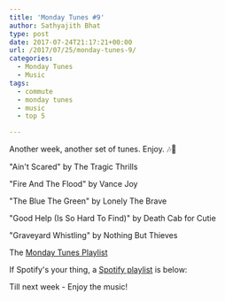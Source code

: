 ```yaml
---
title: 'Monday Tunes #9'
author: Sathyajith Bhat
type: post
date: 2017-07-24T21:17:21+00:00
url: /2017/07/25/monday-tunes-9/
categories:
  - Monday Tunes
  - Music
tags:
  - commute
  - monday tunes
  - music
  - top 5

---
```

Another week, another set of tunes. Enjoy. &#x1f3b6;&#x1f3b5;

<!--more-->

"Ain't Scared" by The Tragic Thrills



"Fire And The Flood" by Vance Joy



"The Blue The Green" by Lonely The Brave



"Good Help (Is So Hard To Find)" by Death Cab for Cutie



"Graveyard Whistling" by Nothing But Thieves



The <a href="https://www.youtube.com/playlist?list=PLxKOjmEYzYcTogkkHfq_7tObgpFLEMmG4" target="_blank" rel="noopener">Monday Tunes Playlist</a>

If Spotify's your thing, a <a href="https://open.spotify.com/user/sathyabhat/playlist/2L5gZLGx8lL1g5nHqJdkKp" target="_blank" rel="noopener">Spotify playlist</a> is below:



Till next week - Enjoy the music!